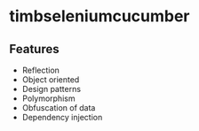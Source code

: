 # timbseleniumcucumber

## Features

- Reflection
- Object oriented
- Design patterns
- Polymorphism
- Obfuscation of data
- Dependency injection